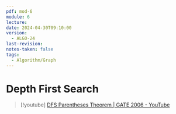 ```yaml
---
pdf: mod-6
module: 6
lecture: 
date: 2024-04-30T09:10:00
version:
  - ALGO-24
last-revision: 
notes-taken: false
tags:
  - Algorithm/Graph
---
```

# Depth First Search



> [!youtube] 
> [DFS Parentheses Theorem | GATE 2006 - YouTube](https://www.youtube.com/watch?v=Dwkb__gXyAs)



